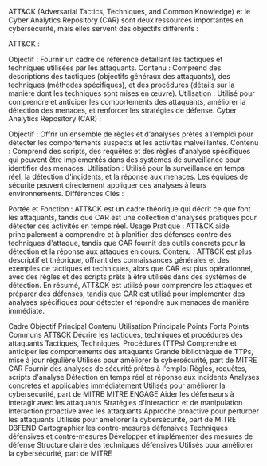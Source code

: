 ATT&CK (Adversarial Tactics, Techniques, and Common Knowledge) et le Cyber Analytics Repository (CAR) sont deux ressources importantes en cybersécurité, mais elles servent des objectifs différents :

ATT&CK :

Objectif : Fournir un cadre de référence détaillant les tactiques et techniques utilisées par les attaquants.
Contenu : Comprend des descriptions des tactiques (objectifs généraux des attaquants), des techniques (méthodes spécifiques), et des procédures (détails sur la manière dont les techniques sont mises en œuvre).
Utilisation : Utilisé pour comprendre et anticiper les comportements des attaquants, améliorer la détection des menaces, et renforcer les stratégies de défense.
Cyber Analytics Repository (CAR) :

Objectif : Offrir un ensemble de règles et d'analyses prêtes à l'emploi pour détecter les comportements suspects et les activités malveillantes.
Contenu : Comprend des scripts, des requêtes et des règles d'analyse spécifiques qui peuvent être implémentés dans des systèmes de surveillance pour identifier des menaces.
Utilisation : Utilisé pour la surveillance en temps réel, la détection d'incidents, et la réponse aux menaces. Les équipes de sécurité peuvent directement appliquer ces analyses à leurs environnements.
Différences Clés :

Portée et Fonction : ATT&CK est un cadre théorique qui décrit ce que font les attaquants, tandis que CAR est une collection d'analyses pratiques pour détecter ces activités en temps réel.
Usage Pratique : ATT&CK aide principalement à comprendre et à planifier des défenses contre des techniques d'attaque, tandis que CAR fournit des outils concrets pour la détection et la réponse aux attaques en cours.
Contenu : ATT&CK est plus descriptif et théorique, offrant des connaissances générales et des exemples de tactiques et techniques, alors que CAR est plus opérationnel, avec des règles et des scripts prêts à être utilisés dans des systèmes de détection.
En résumé, ATT&CK est utilisé pour comprendre les attaques et préparer des défenses, tandis que CAR est utilisé pour implémenter des analyses spécifiques pour détecter et répondre aux menaces de manière immédiate.







Cadre	Objectif Principal	Contenu	Utilisation Principale	Points Forts	Points Communs
ATT&CK	Décrire les tactiques, techniques et procédures des attaquants	Tactiques, Techniques, Procédures (TTPs)	Comprendre et anticiper les comportements des attaquants	Grande bibliothèque de TTPs, mise à jour régulière	Utilisés pour améliorer la cybersécurité, part de MITRE
CAR	Fournir des analyses de sécurité prêtes à l'emploi	Règles, requêtes, scripts d'analyse	Détection en temps réel et réponse aux incidents	Analyses concrètes et applicables immédiatement	Utilisés pour améliorer la cybersécurité, part de MITRE
MITRE ENGAGE	Aider les défenseurs à interagir avec les attaquants	Stratégies d'interaction et de manipulation	Interaction proactive avec les attaquants	Approche proactive pour perturber les attaquants	Utilisés pour améliorer la cybersécurité, part de MITRE
D3FEND	Cartographier les contre-mesures défensives	Techniques défensives et contre-mesures	Développer et implémenter des mesures de défense	Structure claire des techniques défensives	Utilisés pour améliorer la cybersécurité, part de MITRE
